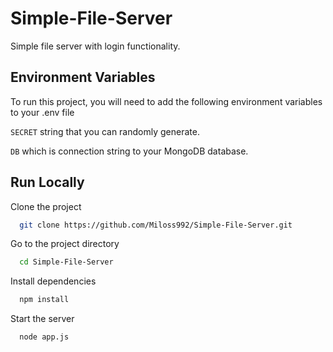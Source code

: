 
# Simple-File-Server

Simple file server with login functionality. 


## Environment Variables

To run this project, you will need to add the following environment variables to your .env file

`SECRET` string that you can randomly generate.

`DB` which is connection string to your MongoDB database.


## Run Locally

Clone the project

```bash
  git clone https://github.com/Miloss992/Simple-File-Server.git
```

Go to the project directory

```bash
  cd Simple-File-Server
```

Install dependencies

```bash
  npm install
```

Start the server

```bash
  node app.js
```

